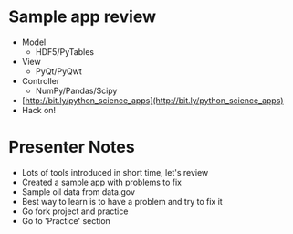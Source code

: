 # Sample app review

- Model
    - HDF5/PyTables
- View
    - PyQt/PyQwt
- Controller
    - NumPy/Pandas/Scipy
- [http://bit.ly/python_science_apps](http://bit.ly/python_science_apps)
- Hack on!

# Presenter Notes

- Lots of tools introduced in short time, let's review
- Created a sample app with problems to fix
- Sample oil data from data.gov
- Best way to learn is to have a problem and try to fix it
- Go fork project and practice
- Go to 'Practice' section

